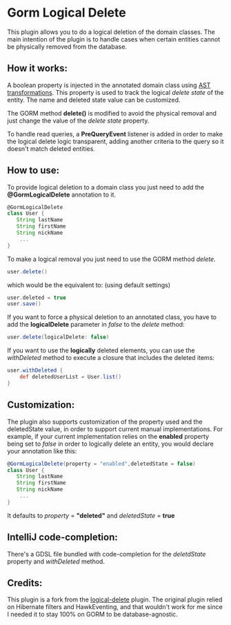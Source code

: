 Gorm Logical Delete
===================

This plugin allows you to do a logical deletion of the domain classes.
The main intention of the plugin is to handle cases when certain entities cannot be physically removed from the database.

## How it works:

A boolean property is injected in the annotated domain class using [AST transformations](http://groovy.codehaus.org/Compile-time+Metaprogramming+-+AST+Transformations). This property is used to track the logical _delete state_ of the entity. The name and deleted state value can be customized.

The GORM method __delete()__ is modified to avoid the physical removal and just change the value of the _delete state_ property.

To handle read queries, a __PreQueryEvent__ listener is added in order to make the logical delete logic transparent, adding another criteria to the query so it doesn't match deleted entities.

## How to use:

To provide logical deletion to a domain class you just need to add the __@GormLogicalDelete__ annotation to it.

```groovy
@GormLogicalDelete
class User {
   String lastName
   String firstName
   String nickName
    ...
}
```

To make a logical removal you just need to use the GORM method _delete_.

```groovy
user.delete()
```
which would be the equivalent to: (using default settings)

```groovy
user.deleted = true
user.save()
```
If you want to force a physical deletion to an annotated class, you have to add the __logicalDelete__ parameter in _false_ to the _delete_ method:

```groovy
user.delete(logicalDelete: false)
```

If you want to use the __logically__ deleted elements, you can use the _withDeleted_ method to execute a closure that includes the deleted items:

```groovy
user.withDeleted {
	def deletedUserList = User.list()
}
```

## Customization:

The plugin also supports customization of the property used and the deletedState value, in order to support current manual implementations.
For example, if your current implementation relies on the __enabled__ property being set to _false_ in order to logically delete an entity,
you would declare your annotation like this:


```groovy
@GormLogicalDelete(property = "enabled",deletedState = false)
class User {
   String lastName
   String firstName
   String nickName
    ...
}
```
It defaults to _property_ = __"deleted"__ and _deletedState_ = __true__

## IntelliJ code-completion:

There's a GDSL file bundled with code-completion for the _deletdState_ property and _withDeleted_ method.

## Credits:

This plugin is a fork from the [logical-delete](https://github.com/nanlabs/logical-delete) plugin. The original plugin relied on Hibernate filters and HawkEventing, and that wouldn't work for me since I needed it to stay 100% on GORM to be database-agnostic.
